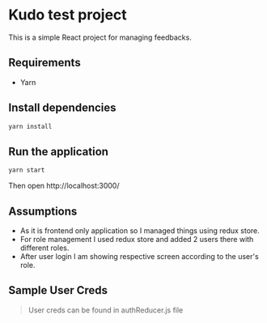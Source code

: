 # Kudo test project

This is a simple React project for managing feedbacks.

## Requirements
- Yarn

## Install dependencies

```bash
yarn install
```

## Run the application

```bash
yarn start
```

Then open http://localhost:3000/

## Assumptions

* As it is frontend only application so I managed things using redux store.
* For role management I used redux store and added 2 users there with different roles.
* After user login I am showing respective screen according to the user's role.


## Sample User Creds

> User creds can be found in authReducer.js file
